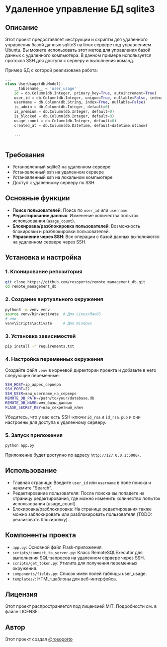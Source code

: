 # Удаленное управление БД sqlite3


## Описание

Этот проект предоставляет инструкции и скрипты для удаленного управления базой данных sqlite3 на linux сервере под управлением Ubuntu. Вы можете использовать этот метод для управления базой данных с удаленного компьютера. В данном примере используется протокол SSH для доступа к серверу и выполнения команд.

Пример БД с которой реализована работа:
```python
...
class UserUsage(db.Model):
    __tablename__ = 'user_usage'
    id = db.Column(db.Integer, primary_key=True, autoincrement=True)
    user_id = db.Column(db.Integer, unique=True, nullable=False, index=True)
    username = db.Column(db.String, index=True, nullable=False)
    is_admin = db.Column(db.Integer, default=0)
    is_premium = db.Column(db.Integer, default=0)
    is_blocked = db.Column(db.Integer, default=0)
    usage_count = db.Column(db.Integer, default=0)
    created_at = db.Column(db.DateTime, default=datetime.utcnow)
    
    ...
 
  ```


## Требования

- Установленный sqlite3 на удаленном сервере
- Установленный ssh на удаленном сервере
- Установленный ssh на локальном компьютере
- Доступ к удаленному серверу по SSH


## Основные функции

- **Поиск пользователей**: Поиск по `user_id` или `username`.
- **Редактирование данных**: Изменение количества попыток использования (`usage_count`).
- **Блокировка/разблокировка пользователей**: Возможность блокировки и разблокировки пользователей.
- **Управление через SSH**: Все операции с базой данных выполняются на удаленном сервере через SSH.


## Установка и настройка

### 1. Клонирование репозитория

```bash
git clone https://github.com/rosoporto/remote_management_db.git
cd remote_management_db
```

### 2. Создание виртуального окружения

```bash
python3 -m venv venv
source venv/bin/activate  # Для Linux/MacOS
# или
venv\Scripts\activate     # Для Windows
```

### 3. Установка зависимостей

```bash
pip install -r requirements.txt
```

### 4. Настройка переменных окружения

Создайте файл `.env` в корневой директории проекта и добавьте в него следующие переменные:

```bash
SSH_HOST=ip_адрес_сервера
SSH_PORT=22
SSH_USER=ваш_username_на_сервере
REMOTE_DB_PATH=/path/to/your/database.db
REMOTE_DB_NAME=имя_базы_данных
FLASK_SECRET_KEY=ваш_секретный_ключ
```

Убедитесь, что у вас есть SSH-ключи `id_rsa` и `id_rsa.pub` и они настроены для доступа к удаленному серверу.

### 5. Запуск приложения

```bash
python app.py
```

Приложение будет доступно по адресу `http://127.0.0.1:5000/`.


## Использование

- Главная страница: Введите `user_id` или `username` в поле поиска и нажмите "Search".
- Редактирование пользователя: После поиска вы попадете на страницу редактирования, где можно изменить количество попыток использования (usage_count).
- Блокировка/разблокировка: На странице редактирования также можно заблокировать или разблокировать пользователя (TODO: реализовать блокировку).


## Компоненты проекта

- `app.py`: Основной файл Flask-приложения.
- `scripts/connect_to_server.py`: Класс RemoteSQLExecutor для выполнения SQL-запросов на удаленном сервере через SSH.
- `scripts/get_token.py`: Утилита для получения переменных окружения.
- `components/fields.py`: Список имен полей таблицы user_usage.
- `templates/`: HTML-шаблоны для веб-интерфейса.


## Лицензия

Этот проект распространяется под лицензией MIT. Подробности см. в файле LICENSE.


## Автор

Этот проект создал [@rosoporto](https://t.me/rosoporto)